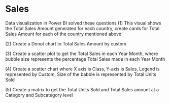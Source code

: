 # Sales
Data visualization in Power BI
solved these questions 
(1) This visual shows the Total Sales Amount generated for each country, create cards for Total Sales Amount for each of the country mentioned above



(2) Create a Donut chart to Total Sales Amount by custom



(3) Create a scatter plot to get the Total Sales in each Year Month, where bubble size represents the percentage Total Sales made in each Year Month



(4) Create a scatter chart where X axis is Class, Y-axis is Sales, Legend is represented by Custom, Size of the babble is represented by Total Units Sold



(5) Create a matrix to get the Total Units Sold and Total Sales amount at a Category and Subcategory level
